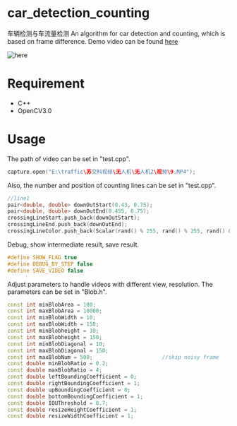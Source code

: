 # car_detection_counting
车辆检测与车流量检测
An algorithm for car detection and counting, which is based on frame difference. Demo video can be found [here](https://www.youtube.com/watch?v=TaqK1ez3Pw8)

![here](https://raw.githubusercontent.com/hjptriplebee/car_detection_counting/master/demo.gif)
# Requirement
- C++
- OpenCV3.0

# Usage
The path of video can be set in "test.cpp".
```cpp
capture.open("E:\traffic\苏交科视频\无人机\无人机2\视频\9.MP4");
```
Also, the number and position of counting lines can be set in "test.cpp".
```cpp
//line1
pair<double, double> downOutStart(0.43, 0.75);
pair<double, double> downOutEnd(0.455, 0.75);
crossingLineStart.push_back(downOutStart);
crossingLineEnd.push_back(downOutEnd);
crossingLineColor.push_back(Scalar(rand() % 255, rand() % 255, rand() & 255));
```
Debug, show intermediate result, save result.
```cpp
#define SHOW_FLAG true
#define DEBUG_BY_STEP false
#define SAVE_VIDEO false
```
Adjust parameters to handle videos with different view, resolution.
The parameters can be set in "Blob.h".

```cpp
const int minBlobArea = 100;
const int maxBlobArea = 10000;
const int minBlobWidth = 10;
const int maxBlobWidth = 150;
const int minBlobheight = 10;
const int maxBlobheight = 150;
const int minBlobDiagonal = 10;
const int maxBlobDiagonal = 150;
const int maxBlobNum = 500;                      //skip noisy frame
const double minBlobRatio = 0.2;
const double maxBlobRatio = 4;
const double leftBoundingCoefficient = 0;
const double rightBoundingCoefficient = 1;
const double upBoundingCoefficient = 0;
const double bottomBoundingCoefficient = 1;
const double IOUThreshold = 0.7;
const double resizeHeightCoefficient = 1;
const double resizeWidthCoefficient = 1;
```
